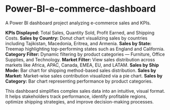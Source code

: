 # Power-BI-e-commerce-dashboard
A Power BI dashboard project analyzing e-commerce sales and KPIs.

**KPIs Displayed:** Total Sales, Quantity Sold, Profit Earned, and Shipping Costs.
**Sales by Country:** Donut chart visualizing sales by countries including Tajikistan, Macedonia, Eritrea, and Armenia.
**Sales by State:** Treemap highlighting top-performing states such as England and California.
**Category Filter:** Dynamic filtering by product categories — Furniture, Office Supplies, and Technology.
**Market Filter:** View sales distribution across markets like Africa, APAC, Canada, EMEA, EU, and LATAM.
**Sales by Ship Mode:** Bar chart for shipping method-based sales distribution.
**Sales by Market:** Market-wise sales contribution visualized via a pie chart.
**Sales by Category:** Bar chart representing performance by product categories.


This dashboard simplifies complex sales data into an intuitive, visual format. It helps stakeholders track performance, identify profitable regions, optimize shipping strategies, and improve decision-making processes.
